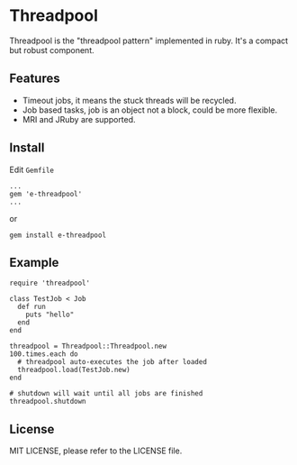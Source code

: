 # Threadpool
Threadpool is the "threadpool pattern" implemented in ruby. It's a compact but robust component.

## Features
- Timeout jobs, it means the stuck threads will be recycled.
- Job based tasks, job is an object not a block, could be more flexible.
- MRI and JRuby are supported.

## Install
Edit `Gemfile`

    ...
    gem 'e-threadpool'
    ...

or

    gem install e-threadpool

## Example
    require 'threadpool'

    class TestJob < Job
      def run
        puts "hello"
      end
    end

    threadpool = Threadpool::Threadpool.new
    100.times.each do
      # threadpool auto-executes the job after loaded
      threadpool.load(TestJob.new)
    end

    # shutdown will wait until all jobs are finished
    threadpool.shutdown

## License
MIT LICENSE, please refer to the LICENSE file.
